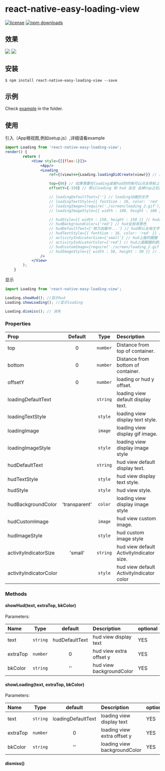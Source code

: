 
# react-native-easy-loading-view

[![license](https://img.shields.io/github/license/joinspontaneous/react-native-easy-loading-view.svg)](LICENSE)
[![npm downloads](https://img.shields.io/npm/dt/react-native-easy-loading-view.svg)](https://npm.im/react-native-easy-loading-view)

## 效果
![](http://imgfile.oytour.com/Upload/Common/App/loading_preview.gif)
![](http://imgfile.oytour.com/Upload/Common/App/loading_preview2.gif)

## 安装

`$ npm install react-native-easy-loading-view --save`

## 示例
Check [example](https://github.com/Itangjie/react-native-easy-loading-view/blob/master/example) in the  folder.

## 使用
引入（App根视图,例如setup.js）,详细请看example
```jsx
import Loading from 'react-native-easy-loading-view';
render() {
        return (
            <View style={[{flex:1}]}>
                <App/>
                <Loading
                    ref={(view)=>{Loading.loadingDidCreate(view)}} // 必须调用

                    top={86} // 如果需要在loading或者hud的时候可以点击导航上面的按钮，建议根据自己导航栏具体高度来设置。如果不需要点击可以不设置
                    offsetY={-150} // 默认loading 和 hud 会在 去掉top之后高度的中间，如果觉得位置不太合适，可以通着offsetY来调整

                    // loadingDefaultText={''} // loading动画的文字
                    // loadingTextStyle={{ fontSize : 16, color: 'red' }} // loading动画文字的样式
                    // loadingImage={require('./screen/loading_2.gif')} // loading动画是显示的gif
                    // loadingImageStyle={{ width : 100, height : 100 }} // gif 图片样式

                    // hudStyle={{ width : 150, height : 150 }} // hud的全局样式
                    // hudBackgroundColor={'red'} // hud全局背景色
                    // hudDefaultText={'努力加载中...'} // hud默认全局文字
                    // hudTextStyle={{ fontSize : 16, color: 'red' }} // 文字样式
                    // activityIndicatorSize={'small'} // hud上面的圈圈 small or large
                    // activityIndicatorColor={'red'} // hud上面圈圈的颜色
                    // hudCustomImage={require('./screen/loading_2.gif')} // 自定义hud上面的圈圈显示，可以把转的圈圈替换为gif
                    // hudImageStyle={{ width : 50, height : 50 }} // 自定义hud图片的样式
                />
            </View>
        );
    }
```
显示
```jsx
import Loading from 'react-native-easy-loading-view';

Loading.showHud(); //显示hud
Loading.showLoading(); //显示loading

Loading.dismiss(); // 消失
```
### Properties

| Prop  | Default  | Type | Description |
| :------------ |:---------------:| :---------------:| :-----|
| top | 0 | `number` | Distance from top of container. |
| bottom | 0 | `number` | Distance from bottom of container. |
| offsetY | 0 | `number` | loading or hud y offset. |
| loadingDefaultText |  | `string` | loading view default display text. |
| loadingTextStyle |  | `style` | loading view display text style. |
| loadingImage |  | `image` | loading view display gif image. |
| loadingImageStyle |  | `style` | loading view display image style |
| hudDefaultText |  | `string` | hud view default display text. |
| hudTextStyle |  | `style` | hud view display text style. |
| hudStyle |  | `style` | hud view style. |
| hudBackgroundColor | 'transparent' | `color` | loading view display image style |
| hudCustomImage |  | `image` | hud view custom image. |
| hudImageStyle |  | `style` | hud custom image style |
| activityIndicatorSize | 'small' | `string` | hud view default ActivityIndicator size. |
| activityIndicatorColor |  | `style` | hud view default ActivityIndicator color |

### Methods

#### showHud(text, extraTop, bkColor)

Parameters:

| Name  | Type     | default | Description | optional |
| :---- | :------: | :------: | :--- | :--- |
| text | `string`   | hudDefaultText | hud view display text | YES |
| extraTop | `number`   | 0 | hud view extra offset y | YES |
| bkColor | `string`   | '' | hud view backgroundColor | YES |
#### showLoading(text, extraTop, bkColor)

Parameters:

| Name  | Type     | default | Description | optional |
| :---- | :------: | :------: | :--- | :--- |
| text | `string`   | loadingDefaultText | loading view display text | YES |
| extraTop | `number`   | 0 | loading view extra offset y | YES |
| bkColor | `string`   | '' | loading view backgroundColor | YES |
#### dismiss()
